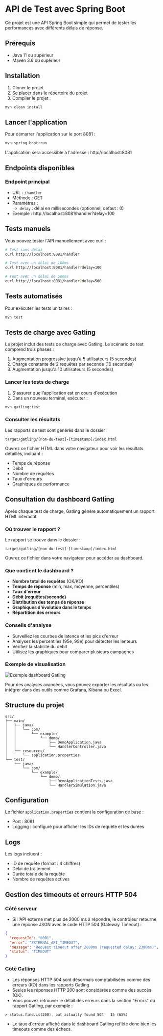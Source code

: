 # API de Test avec Spring Boot

Ce projet est une API Spring Boot simple qui permet de tester les performances avec différents délais de réponse.

## Prérequis

- Java 11 ou supérieur
- Maven 3.6 ou supérieur

## Installation

1. Cloner le projet
2. Se placer dans le répertoire du projet
3. Compiler le projet :
```bash
mvn clean install
```

## Lancer l'application

Pour démarrer l'application sur le port 8081 :
```bash
mvn spring-boot:run
```

L'application sera accessible à l'adresse : http://localhost:8081

## Endpoints disponibles

### Endpoint principal
- URL : `/handler`
- Méthode : GET
- Paramètres :
  - `delay` : délai en millisecondes (optionnel, défaut : 0)
- Exemple : http://localhost:8081/handler?delay=100

## Tests manuels

Vous pouvez tester l'API manuellement avec curl :

```bash
# Test sans délai
curl http://localhost:8081/handler

# Test avec un délai de 100ms
curl http://localhost:8081/handler?delay=100

# Test avec un délai de 500ms
curl http://localhost:8081/handler?delay=500
```

## Tests automatisés

Pour exécuter les tests unitaires :
```bash
mvn test
```

## Tests de charge avec Gatling

Le projet inclut des tests de charge avec Gatling. Le scénario de test comprend trois phases :
1. Augmentation progressive jusqu'à 5 utilisateurs (5 secondes)
2. Charge constante de 2 requêtes par seconde (10 secondes)
3. Augmentation jusqu'à 10 utilisateurs (5 secondes)

### Lancer les tests de charge

1. S'assurer que l'application est en cours d'exécution
2. Dans un nouveau terminal, exécuter :
```bash
mvn gatling:test
```

### Consulter les résultats

Les rapports de test sont générés dans le dossier :
```
target/gatling/[nom-du-test]-[timestamp]/index.html
```

Ouvrez ce fichier HTML dans votre navigateur pour voir les résultats détaillés, incluant :
- Temps de réponse
- Débit
- Nombre de requêtes
- Taux d'erreurs
- Graphiques de performance

## Consultation du dashboard Gatling

Après chaque test de charge, Gatling génère automatiquement un rapport HTML interactif.

### Où trouver le rapport ?

Le rapport se trouve dans le dossier :
```
target/gatling/[nom-du-test]-[timestamp]/index.html
```
Ouvrez ce fichier dans votre navigateur pour accéder au dashboard.

### Que contient le dashboard ?
- **Nombre total de requêtes** (OK/KO)
- **Temps de réponse** (min, max, moyenne, percentiles)
- **Taux d'erreur**
- **Débit (requêtes/seconde)**
- **Distribution des temps de réponse**
- **Graphiques d'évolution dans le temps**
- **Répartition des erreurs**

### Conseils d'analyse
- Surveillez les courbes de latence et les pics d'erreur
- Analysez les percentiles (95e, 99e) pour détecter les lenteurs
- Vérifiez la stabilité du débit
- Utilisez les graphiques pour comparer plusieurs campagnes

### Exemple de visualisation
![Exemple dashboard Gatling](https://gatling.io/docs/current/img/report/response_time_distribution.png)

Pour des analyses avancées, vous pouvez exporter les résultats ou les intégrer dans des outils comme Grafana, Kibana ou Excel.

## Structure du projet

```
src/
├── main/
│   ├── java/
│   │   └── com/
│   │       └── example/
│   │           └── demo/
│   │               ├── DemoApplication.java
│   │               └── HandlerController.java
│   └── resources/
│       └── application.properties
└── test/
    └── java/
        └── com/
            └── example/
                └── demo/
                    ├── DemoApplicationTests.java
                    └── HandlerSimulation.java
```

## Configuration

Le fichier `application.properties` contient la configuration de base :
- Port : 8081
- Logging : configuré pour afficher les IDs de requête et les durées

## Logs

Les logs incluent :
- ID de requête (format : 4 chiffres)
- Délai de traitement
- Durée totale de la requête
- Nombre de requêtes actives 

## Gestion des timeouts et erreurs HTTP 504

### Côté serveur
- Si l'API externe met plus de 2000 ms à répondre, le contrôleur retourne une réponse JSON avec le code HTTP 504 (Gateway Timeout) :

```json
{
  "requestId": "0001",
  "error": "EXTERNAL_API_TIMEOUT",
  "message": "Request timeout after 2000ms (requested delay: 2300ms)",
  "status": "TIMEOUT"
}
```

### Côté Gatling
- Les réponses HTTP 504 sont désormais comptabilisées comme des erreurs (KO) dans les rapports Gatling.
- Seules les réponses HTTP 200 sont considérées comme des succès (OK).
- Vous pouvez retrouver le détail des erreurs dans la section "Errors" du rapport Gatling, par exemple :

```
> status.find.is(200), but actually found 504   15 (65%)
```

- Le taux d'erreur affiché dans le dashboard Gatling reflète donc bien les timeouts comme des échecs. 